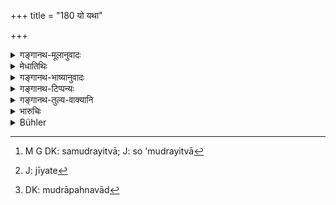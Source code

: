 +++
title = "180 यो यथा"

+++

<details><summary>गङ्गानथ-मूलानुवादः</summary>

In the form in which one shall deposit a thing in the hands of another person, in that same form shall that thing be received back; as the delivery so the recovery.—(180)
</details>

<details><summary>मेधातिथिः</summary>

**यथेति**, यादृशेन प्रकारेण समुद्रम् अमुद्रं ससाक्षिकम् असाक्षिकम् इत्य् एवमादि, **स** **तथैवेति** । **सो** ऽर्थो निक्षिप्तस् **तथैव ग्रहीतव्यः** । **यथा दायो** दीयते निक्षिप्यते **तथा** गृह्यते । यत्रैतन् निश्चितं भवति सर्वकालम् एवास्य हस्ते स मुद्रयित्वा[^५६६] स्थापयति । तत्र विप्रतिपत्ताव् अमुद्रिते लब्धे धारणको यदि ब्रवीति "नैष मुद्रयति निक्षिप्य मे बलाद् गच्छति" तत्रैवं शङ्कास्पदं जीयते[^५६७] । प्रमाणान्तरात् प्रायशो मुद्रणम् । अन्यदा तु मुद्रानाशे कियद् अपहारितम् इति परिमाणविशेषज्ञानाय प्रमाणान्तरं व्यापारणीयं राज्ञा । अपह्नवाद्[^५६८] एव सामान्यदण्डेन दण्डनीयः । निक्षेपदण्डस् तु द्रव्यपरिमाणे निश्चिते द्वितीयः ।


[^५६८]:
     DK: mudrāpahnavād


[^५६७]:
     J: jīyate


[^५६६]:
     M G DK: samudrayitvā; J: so 'mudrayitvā

- <u>ननु</u> च सर्वापह्नव एव विभावितो जित एव युक्तः । 

<u>सत्यम्</u> । यत्राविनाभावसिद्धम्, यथा मुषिते ग्रामे देवदत्तो ऽभियुज्यते[^५६९] "त्वयान्यैश् चोरैः सहामुष्मिन्न् अहनि स ग्रामो हतः" इति । स आह "नैव तस्मिन्न् अहनि तं ग्रामम् अहम् अगमम्" । तत्र साक्षिभिर् उक्तम् "दृष्टं तस्मिन्न् अहनि तत्र यन् मुष्टं तत् तु न दृष्टम्" । तत्र देवदत्तेन मोषो[^५७०] ऽप्य् अपह्नुतस् तदहर् ग्रामसंनिधानसिद्धेः । स्फुटे च कारणान्तरे संनिधाव् अनुपलभ्यमाने संनिधानादेशदेशाच् चौरत्वम् अपि युक्तम् अनुमातुम् । इह तु प्रमादनष्टानां नराणां मुद्रितनिक्षिप्तम् अमुद्रितम् एव नीयते ।   
**यथा दायस् तथा ग्रहः** । को मे ऽभियोगावसर इत्य् अनया बुद्ध्या संभवत्य् अपह्नवः । न हि शक्नोत्य् अनुमातुम् । यदापि[^५७१] कथंचिद् अनुमापयेत् परिमाणं तु न विना प्रमाणान्तरं निक्षिप्तवचनाद् एव सिध्यतीति युक्तो दिव्यादितो[^५७२] निश्चयः । सर्वथा य एकदेशान्तरेण न संभवति तत्रैवैकदेशपराजित इति निश्चयः ॥ ८.१८० ॥
</details>

<details><summary>गङ्गानथ-भाष्यानुवादः</summary>

‘*Yathā*,’—*in the form*; *i.e*., sealed or unsealed, with witnesses or without witnesses and so forth.

‘*In that same form*’ should the thing be received back; the thing should be *recovered* in the same form in which it had been *delivered*.

In a case where it is generally known that the party concerned always keeps deposits properly sealed,—if a dispute arises, and the deposit is found to be unsealed, if the trustee were to say ‘this man never seals his deposits, he forces them upon me and goes off,’ he would be suspected of dishonesty and would lose his case; there being no room for any other evidence so far;—but when, on the seal being found broken, the question arises as to what part of the property has been extracted, the king should call other kinds of evidence; the guilty man however is to be punished in the first place, with the penalty prescribed for dishonest dealing in general;—and secondly, another penalty in connection with the ‘deposit’ has to be imposed after the exact amount extracted has been determined.

“in the case of a dishonest dealing, the man deserves to be mulcted of the entire amount involved.”

True; but this is so only in cases where the entire guilt is clearly indicated by proofs. For instance, a certain village has been robbed, Devadatta is accused of having colluded with other thieves and robbed the village on that day,—thereupon he pleads—‘on that day I did not go to that village,’—witnesses declare that he had been seen in the village on that day, but it had not been seen that he had actually committed the robbery,—from this the deduction is that the man having denied the robbery as well as his presence in the village, since his presence had been proved, the denial of the robbery also was not true; so that when there was other evidence clearly proving the man’s presence in the village, it was safe to infer that he had committed the robbery also.

In the present case however, it may he that the seal was broken through carelessness (and not necessarily intentionally), (so that the penalty need not always be severe).

‘*As the delivery so the recovery*,’—*i.e*., what was delivered ‘sealed’ should be received back also ‘sealed.’

Fraudulent denial may be made by a man who might think that there would be no occasion for his being hauled up. The presence of such fraudulent intention may be inferred; but the exact amount involved cannot be determined entirely on the assertion of the depositor, except through other kinds of evidence. So in such cases the right course would be to arrive at a decision with the help of ordeals. And (as for the actual award), it is only where no certainty is possible in regard to the entire claim that a partial decree is awarded.—(180)
</details>

<details><summary>गङ्गानथ-टिप्पन्यः</summary>

This verse is quoted in *Vivādaratnākara* (p. 86), which explains ‘*dāyaḥ*’ as *depositing* and ‘*grahaḥ*’ as *receiving*;—in
*Parāśaramādhava* (Vyavahāra, p. 205), which explains ‘*dāyaḥ*’ as
giving, depositing,—and ‘*grahaḥ*’ as *receiving*;—and in
*Vīramitrodaya* (Vyavahāra, 113b).
</details>

<details><summary>गङ्गानथ-तुल्य-वाक्यानि</summary>

*Yājñavalkaya* (2.65, 67).—‘If something contained in a basket is made
over in deposit to another person, without the contents being declared, it is called a *Scaled Deposit*; it shall be restored to the owner in exactly the same form in which it had ben deposited. This same rule applies to ordinary deposits also.’

*Nārada* (2.3).—‘In whatever form may a man have delivered any of his
effects to another, in the same form shall that article be restored to the owner; as the delivery so the recovery.’

*Nārada* (2.5).—‘If one article concealed in another is deposited in
another man’s house, without stating what it is, it is then a *Sealed Deposit*.’

*Nārada* (2.6).—‘Deposits must he restored in precisely the same
condition.’

*Bṛhaspati* (12.3).—‘When a chattel enclosed in a cover and marked with
a seal is deposited, without describing its nature and quantity, and without showing it, it is termed a *Sealed Deposit*.’

*Bṛhaspati* (12.9).—‘A deposit must be returned to the very man who
hailed it, in the very manner in which it was hailed.’

*Kātyāyana* (Aparārka, p. 662).—‘Purchase-money, what is deposited by
one going on a long journey, a pledge, something handed over for being delivered to a third party, what is given to another for the making of something else, what is paid in connection with loan-transactions, all this is called *Deposit*.’
</details>

<details><summary>भारुचिः</summary>

यस्माद् उभयथा निक्षेपो दृष्टः समुद्रो विमुद्रश् च, असाक्षितस् सुसाक्षितश् च, संख्यातो ऽसंख्यातश् च, तस्माद् इदम् उच्यते- **यथा दायस् तथा ग्रहः** । **मानव**ग्रहणाच् चेह विज्ञायते- पूर्वश्लोके **आर्य**ग्रहणं सर्ववर्णार्थम्, न तु द्विजातिविषयम् । एवं च सति दानप्रतिदानयोस् तुल्यक्रिययोर् निक्षेपधारकस्याभियोगो न जायते ॥ ८.१७९ ॥
</details>

<details><summary>Bühler</summary>

180	In whatever manner a person shall deposit anything in the hands of another, in the same manner ought the same thing to be received back (by the owner); as the delivery (was, so must be) the re-delivery.
</details>
